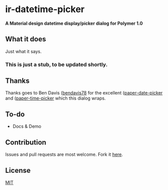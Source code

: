 # ir-datetime-picker

**A Material design datetime display/picker dialog for Polymer 1.0**

## What it does
Just what it says.

### This is just a stub, to be updated shortly.

## Thanks
Thanks goes to Ben Davis 
([bendavis78](https://github.com/bendavis78/) 
for the excellent
([paper-date-picker](https://github.com/bendavis78/paper-date-picker) 
and
([paper-time-picker](https://github.com/bendavis78/paper-time-picker) 
which this dialog wraps.


## To-do
- Docs & Demo

## Contribution
Issues and pull requests are most welcome. Fork it [here](https://github.com/IgorRubinovich/ir-colorpicker).

## License
[MIT](http://opensource.org/licenses/MIT) 

